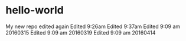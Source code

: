 # hello-world
My new repo edited again
Edited 9:26am
Edited 9:37am
Edited 9:09 am 20160315
Edited 9:09 am 20160319
Edited 9:09 am 20160414
